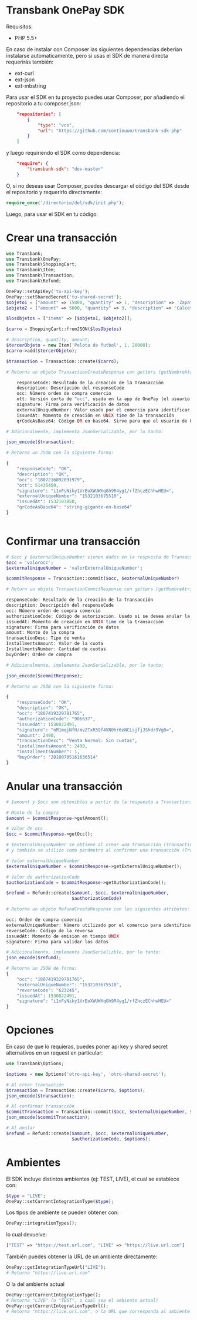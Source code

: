# Transbank OnePay SDK

Requisitos:

- PHP 5.5+

En caso de instalar con Composer las siguientes dependencias deberían instalarse
automaticamente, pero si usas el SDK de manera directa requerirás también: 
- ext-curl
- ext-json
- ext-mbstring

Para usar el SDK en tu proyecto puedes usar Composer, por añadiendo el repositorio a tu composer.json: 

```json
    "repositories": [
        {
            "type": "vcs",
            "url": "https://github.com/continuum/transbank-sdk-php"
        }
    ]
```

y luego requiriendo el SDK como dependencia:
```json
    "require": {
        "transbank-sdk": "dev-master"
    }
```

O, si no deseas usar Composer, puedes descargar el código del SDK desde el repositorio y requerirlo directamente:
```php
require_once('/directorio/del/sdk/init.php');
```

Luego, para usar el SDK en tu código:

# Crear una transacción
```php
use Transbank;
use Transbank\OnePay;
use Transbank\ShoppingCart;
use Transbank\Item;
use Transbank\Transaction;
use Transbank\Refund;

OnePay::setApiKey('tu-api-key');
OnePay::setSharedSecret('tu-shared-secret');
$objeto1 = ["amount" => 15000, "quantity" => 1, "description" => 'Zapatos deportivos'];
$objeto2 = ["amount" => 5000, "quantity" => 3, "description" => 'Calcetines'];

$losObjetos = ["items" => [$objeto1, $objeto2]];

$carro = ShoppingCart::fromJSON($losObjetos)

# description, quantity, amount;
$tercerObjeto = new Item('Pelota de futbol', 1, 20000); 
$carro->add($tercerObjeto);

$transaction = Transaction::create($carro);

# Retorna un objeto TransactionCreateResponse con getters (getNombreAtributo) y setters(setNombreAtributo) para:

    responseCode: Resultado de la creación de la Transacción
    description: Descripción del responseCode
    occ: Número orden de compra comercio
    ott: Versión corta de "occ", usada en la app de OnePay (el usuario puede ingresar el OTT en vez de scanear el QR)
    signature: Firma para verificación de datos
    externalUniqueNumber: Valor usado por el comercio para identificar la transacción
    issuedAt: Momento de creación en UNIX time de la transacción
    qrCodeAsBase64: Código QR en base64. Sirve para que el usuario de OnePay pueda scanearlo con la app para   realizar el pago

# Adicionalmente, implementa JsonSerializable, por lo tanto:

json_encode($transaction);

# Retorna un JSON con la siguiente forma:

{
    "responseCode": "OK",
    "description": "OK",
    "occ": "1807216892091979",
    "ott": 51435450,
    "signature": "i1xFsNiky1VrEoXWUWXqGh9R4yg1/rfZhczEChhwHEU=",
    "externalUniqueNumber": "1532103675510",
    "issuedAt": 1532103850,
    "qrCodeAsBase64": "string-gigante-en-base64"
}



```

# Confirmar una transacción
```php
# $occ y $externalUniqueNumber vienen dados en la respuesta de Transaction::create
$occ = 'valorocc';
$externalUniqueNumber = 'valorExternalUniqueNumber';

$commitResponse = Transaction::commit($occ, $externalUniqueNumber)

# Retorn un objeto TransactionCommitResponse con getters (getNombreAtributo) y setters (setNombreAtributo) para:

responseCode: Resultado de la creación de la Transacción
description: Descripción del responseCode
occ: Número orden de compra comercio
authorizationCode: Código de autorización. Usado si se desea anular la transacción
issuedAt: Momento de creación en UNIX time de la transacción
signature: Firma para verificación de datos
amount: Monto de la compra
transactionDesc: Tipo de venta
InstallmentsAmount: Valor de la cuota
InstallmentsNumber: Cantidad de cuotas
buyOrder: Orden de compra

# Adicionalmente, implementa JsonSerializable, por lo tanto:

json_encode($commitResponse);

# Retorna un JSON con la siguiente forma:

{
    "responseCode": "OK",
    "description": "OK",
    "occ": "1807419329781765",
    "authorizationCode": "906637",
    "issuedAt": 1530822491,
    "signature": "oM1mqjNfH/mv2TxR5Qf4VN0hr6eNCLsjfjJShdr9Vg0=",
    "amount": 2490,
    "transactionDesc": "Venta Normal: Sin cuotas",
    "installmentsAmount": 2490,
    "installmentsNumber": 1,
    "buyOrder": "20180705161636514"
}


```

# Anular una transacción
```php
# $amount y $occ son obtenibles a partir de la respuesta a Transaction::commit

# Monto de la compra
$amount = $commitResponse->getAmount();

# Valor de occ
$occ = $commitResponse->getOcc();

# $externalUniqueNumber se obtiene al crear una transacción (Transaction::create)
# y también se utiliza como parámetro al confirmar una transacción (Transaction::commit)

# Valor externalUniqueNumber
$externalUniqueNumber = $commitResponse->getExternalUniqueNumber();

# Valor de authorizationCode
$authorizationCode = $commitResponse->getAuthorizationCode();

$refund = Refund::create($amount, $occ, $externalUniqueNumber,
                         $authorizationCode)

# Retorna un objeto RefundCreateResponse con los siguientes atributos:

occ: Orden de compra comercio
externalUniqueNumber: Número utilizado por el comercio para identificar la transacción
reverseCode: Código de la reversa
issuedAt: Momento de emision en tiempo UNIX
signature: Firma para validar los datos

# Adicionalmente, implementa JsonSerializble, por lo tanto:
json_encode($refund);

# Retorna un JSON de forma:
{
    "occ": "1807419329781765",
    "externalUniqueNumber": "1532103675510",
    "reverseCode": "623245",
    "issuedAt": 1530822491,
    "signature": "i1xFsNiky1VrEoXWUWXqGh9R4yg1/rfZhczEChhwHEU="
}


```

# Opciones
En caso de que lo requieras, puedes poner api key y shared secret alternativos en un request en particular:
```php
use Transbank\Options;

$options = new Options('otro-api-key', 'otro-shared-secret');

# Al crear transacción
$transaction = Transaction::create($carro, $options);
json_encode($transaction);

# Al confirmar transacción
$commitTransaction = Transaction::commit($occ, $externalUniqueNumber, $options)
json_encode($commitTransaction);

# Al anular
$refund = Refund::create($amount, $occ, $externalUniqueNumber,
                         $authorizationCode, $options);
```

# Ambientes
El SDK incluye distintos ambientes (ej: TEST, LIVE), el cual se establece con:


```php
$type = "LIVE";
OnePay::setCurrentIntegrationType($type);
```

Los tipos de ambiente se pueden obtener con:

```php
OnePay::integrationTypes();
```
lo cual devuelve:
```php
["TEST" => "https://test.url.com", "LIVE" => "https://live.url.com"]
```

También puedes obtener la URL de un ambiente directamente:
```php
OnePay::getIntegrationTypeUrl("LIVE");
# Retorna "https://live.url.com"
```

O la del ambiente actual
```php
OnePay::getCurrentIntegrationType();
# Retorna "LIVE" (o "TEST", o cual sea el ambiente actual)
OnePay::getCurrentIntegrationTypeUrl();
# Retorna "https://live.url.com", o la URL que corresponda al ambiente actual
```


